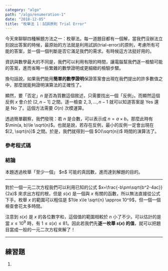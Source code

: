 ```yaml
---
category: "algo"
path: "/algo/enumeration-1"
date: "2018-12-05"
title: "枚舉法 1：試誤原則 Trial Error"
---
```


今天來聊聊四種解題方法之一：枚舉法。每一道題目都有一個解，當我們沒辦法立刻說出答案的時候，最原始的方法就是利用試誤(trial-error)的原則，考慮所有可能的答案，並一個一個判斷是否它滿足我們的需求。有時候這方法挺好用的。

資訊與數學最大的不同是，我們可以利用有限的時間，讓電腦幫我們逐一檢驗可能的答案，進而省略一些繁雜的數學證明或更細緻的檢驗步驟。

換句話說，如果我們能用**簡單的數學證明**保證答案會出現在我們提出的許多數值之中，那麼就能夠證明演算法的正確性了。

<include-problem
    path='/problem/isprime'
    >
</include-problem>

顯然，要「否定」$n$ 是否為質數這個敘述，只需要找出一個「反例」。而顯然這個反例 $x$ 會介於 $[2, n-1]$ 之間。逐一檢查 $2, 3, \ldots, n-1$ 就可以知道答案是 Yes 還是 No 了。這個方法需要 $O(n)$ 次模運算。

透過簡單觀察，我們發現：若 $n$ 是合數，可以表示成 $n=a\times b$。那麼此時有 $\min(a, b)\le \sqrt{n}$。也就是說，若存在反例，最小的反例一定會出現在 $[2, \sqrt{n}]$ 之間。於是，我們就得到一個 $O(\sqrt{n})$ 時間的演算法了。

### 參考程式碼

### 結論
<theorem c='is-success'>
本題透過枚舉「至少一個」 $n$ 可能的真因數，進而達到解題的目的。
</theorem>

-----

<include-problem
    path='/problem/cf/233/B'
    >
</include-problem>

對於一個一元二次方程我們可以利用已知的公式 $x=\frac{-b\pm\sqrt{b^2-4ac}}{2a}$ 來求出方程的根，但是 $s(x)$ 是一個與 $x$ 有關的函數，所以無法直接從公式下手。枚舉 $x$ 的範圍可以粗估是 $1\le x\le \sqrt{n} \approx 10^9$，但一個一個檢查會花太多時間。

注意到 $s(x)$ 是 $x$ 的各位數字和，這個值的範圍相較於 $n$ 小了不少。可以估計的是當 $x\le 10^9$ 時，有 $1\le s(x)\le 81$。因此若我們先**逐一枚舉 $s(x)$ 的值**，就可以把題目當成一般的一元二次方程來解了！

-----

<include-problem
    path='/problem/leetcode/326'
    >

## 練習題

1. <include-problem path='/problem/ural/1854' inline></include-problem>